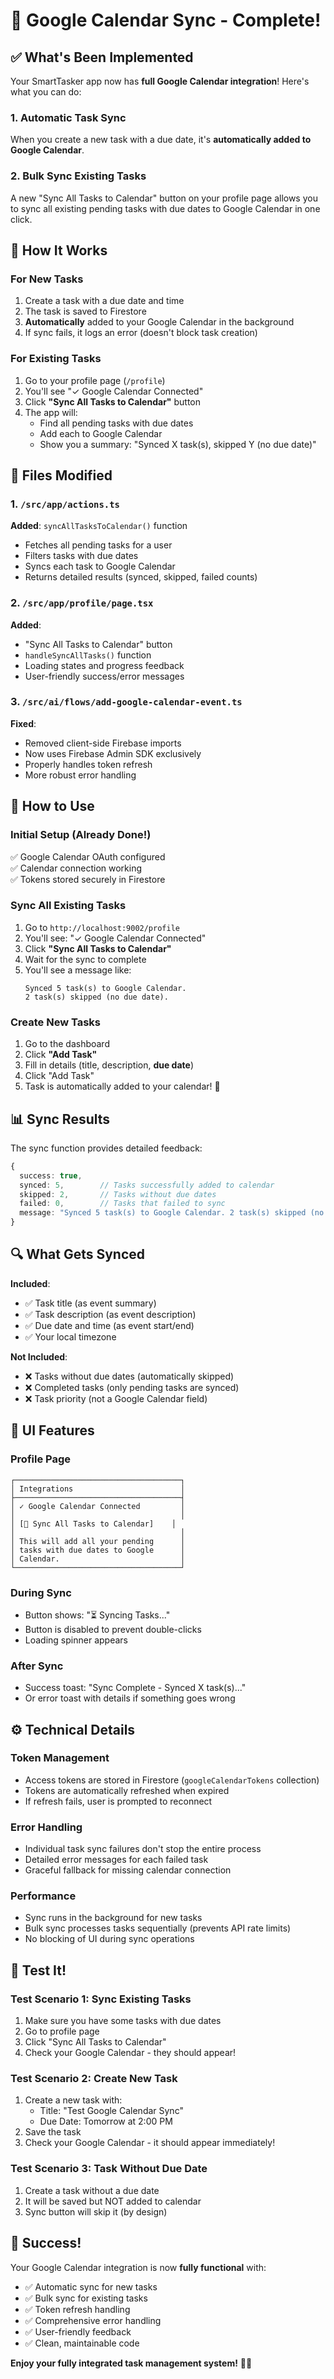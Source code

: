 # 🎉 Google Calendar Sync - Complete!

## ✅ What's Been Implemented

Your SmartTasker app now has **full Google Calendar integration**! Here's what you can do:

### 1. **Automatic Task Sync** 
When you create a new task with a due date, it's **automatically added to Google Calendar**.

### 2. **Bulk Sync Existing Tasks**
A new "Sync All Tasks to Calendar" button on your profile page allows you to sync all existing pending tasks with due dates to Google Calendar in one click.

## 🎯 How It Works

### For New Tasks
1. Create a task with a due date and time
2. The task is saved to Firestore
3. **Automatically** added to your Google Calendar in the background
4. If sync fails, it logs an error (doesn't block task creation)

### For Existing Tasks
1. Go to your profile page (`/profile`)
2. You'll see "✓ Google Calendar Connected"
3. Click **"Sync All Tasks to Calendar"** button
4. The app will:
   - Find all pending tasks with due dates
   - Add each to Google Calendar
   - Show you a summary: "Synced X task(s), skipped Y (no due date)"

## 📁 Files Modified

### 1. `/src/app/actions.ts`
**Added**: `syncAllTasksToCalendar()` function
- Fetches all pending tasks for a user
- Filters tasks with due dates
- Syncs each task to Google Calendar
- Returns detailed results (synced, skipped, failed counts)

### 2. `/src/app/profile/page.tsx`
**Added**:
- "Sync All Tasks to Calendar" button
- `handleSyncAllTasks()` function
- Loading states and progress feedback
- User-friendly success/error messages

### 3. `/src/ai/flows/add-google-calendar-event.ts`
**Fixed**:
- Removed client-side Firebase imports
- Now uses Firebase Admin SDK exclusively
- Properly handles token refresh
- More robust error handling

## 🚀 How to Use

### Initial Setup (Already Done!)
✅ Google Calendar OAuth configured  
✅ Calendar connection working  
✅ Tokens stored securely in Firestore

### Sync All Existing Tasks
1. Go to `http://localhost:9002/profile`
2. You'll see: "✓ Google Calendar Connected"
3. Click **"Sync All Tasks to Calendar"**
4. Wait for the sync to complete
5. You'll see a message like:
   ```
   Synced 5 task(s) to Google Calendar.
   2 task(s) skipped (no due date).
   ```

### Create New Tasks
1. Go to the dashboard
2. Click **"Add Task"**
3. Fill in details (title, description, **due date**)
4. Click "Add Task"
5. Task is automatically added to your calendar! 🎉

## 📊 Sync Results

The sync function provides detailed feedback:

```typescript
{
  success: true,
  synced: 5,        // Tasks successfully added to calendar
  skipped: 2,       // Tasks without due dates
  failed: 0,        // Tasks that failed to sync
  message: "Synced 5 task(s) to Google Calendar. 2 task(s) skipped (no due date)."
}
```

## 🔍 What Gets Synced

**Included**:
- ✅ Task title (as event summary)
- ✅ Task description (as event description)
- ✅ Due date and time (as event start/end)
- ✅ Your local timezone

**Not Included**:
- ❌ Tasks without due dates (automatically skipped)
- ❌ Completed tasks (only pending tasks are synced)
- ❌ Task priority (not a Google Calendar field)

## 🎨 UI Features

### Profile Page
```
┌─────────────────────────────────────┐
│ Integrations                        │
├─────────────────────────────────────┤
│ ✓ Google Calendar Connected         │
│                                     │
│ [🔄 Sync All Tasks to Calendar]    │
│                                     │
│ This will add all your pending      │
│ tasks with due dates to Google      │
│ Calendar.                           │
└─────────────────────────────────────┘
```

### During Sync
- Button shows: "⏳ Syncing Tasks..."
- Button is disabled to prevent double-clicks
- Loading spinner appears

### After Sync
- Success toast: "Sync Complete - Synced X task(s)..."
- Or error toast with details if something goes wrong

## ⚙️ Technical Details

### Token Management
- Access tokens are stored in Firestore (`googleCalendarTokens` collection)
- Tokens are automatically refreshed when expired
- If refresh fails, user is prompted to reconnect

### Error Handling
- Individual task sync failures don't stop the entire process
- Detailed error messages for each failed task
- Graceful fallback for missing calendar connection

### Performance
- Sync runs in the background for new tasks
- Bulk sync processes tasks sequentially (prevents API rate limits)
- No blocking of UI during sync operations

## 🧪 Test It!

### Test Scenario 1: Sync Existing Tasks
1. Make sure you have some tasks with due dates
2. Go to profile page
3. Click "Sync All Tasks to Calendar"
4. Check your Google Calendar - they should appear!

### Test Scenario 2: Create New Task
1. Create a new task with:
   - Title: "Test Google Calendar Sync"
   - Due Date: Tomorrow at 2:00 PM
2. Save the task
3. Check your Google Calendar - it should appear immediately!

### Test Scenario 3: Task Without Due Date
1. Create a task without a due date
2. It will be saved but NOT added to calendar
3. Sync button will skip it (by design)

## 🎊 Success!

Your Google Calendar integration is now **fully functional** with:
- ✅ Automatic sync for new tasks
- ✅ Bulk sync for existing tasks
- ✅ Token refresh handling
- ✅ Comprehensive error handling
- ✅ User-friendly feedback
- ✅ Clean, maintainable code

**Enjoy your fully integrated task management system!** 🚀✨
